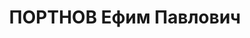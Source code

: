 ---
title: ПОРТНОВ Ефим Павлович
description: '1898 р., м. Єлісаветград, єврей, службовець, чл. ВКП(б) з 1918 по 1924
  рр., освіта середня, в 1928 р. помічник прокурора Дніпропетровського округу, в 1935
  р. керуючий Дніпропетровським обласним рибтрестом.

  30.05.1935 р.звинувачений в участі у троцькістській організації, засланий до Казахстану
  на 3 р. 09.08.1935 р. звинувачений в а/рад. агітації, ув''язнений до ВТТ на 5 р.

  Реабілітований 25.11.1989 р.'
---